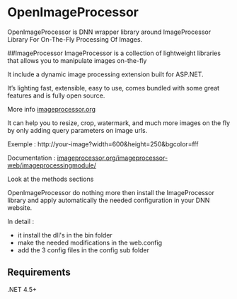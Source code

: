 # OpenImageProcessor
OpenImageProcessor is DNN wrapper library around ImageProcessor Library For On-The-Fly Processing Of Images.

##ImageProcessor
ImageProcessor is a collection of lightweight libraries that allows you to manipulate images on-the-fly

It include a dynamic image processing extension built for ASP.NET.

It’s lighting fast, extensible, easy to use, comes bundled with some great features and is fully open source.

More info  [imageprocessor.org](http://imageprocessor.org/)

It can help you to resize, crop, watermark, and much more images on the fly by only adding query parameters on image urls.

Exemple : http://your-image?width=600&height=250&bgcolor=fff

Documentation  :  [imageprocessor.org/imageprocessor-web/imageprocessingmodule/](http://imageprocessor.org/imageprocessor-web/imageprocessingmodule/)

Look at the methods sections

OpenImageProcessor do nothing more then install the ImageProcessor library and apply automatically the needed configuration in your DNN website.

In detail :
* it install the dll's in the bin folder
* make the needed modifications in the web.config
* add the 3 config files in the config sub folder

## Requirements
 .NET 4.5+
